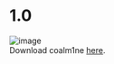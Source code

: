 # 1.0
![image](https://github.com/user-attachments/assets/c02b3161-9f5e-44a3-8ca2-c443ddaa7f89)\
Download coalm1ne [here](
https://rick.nerial.uk).
